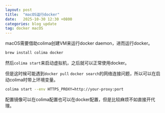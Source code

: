 ```yaml
---
layout: post
title:  "macOS运行docker"
date:   2025-10-30 12:30 +0800
categories: blog update
tag: docker macOS
---
```


macOS需要借助colima创建VM来运行docker daemon，进而运行docker。

```bash
brew install colima docker
```

然后`colima start`来启动虚拟机，之后就可以正常使用docker。

但是这时候可能遇到`docker pull` `docker search`的网络连接问题，所以可以在启动colima时带上环境变量。

```bash
colima start --env HTTPS_PROXY=http://your-proxy:port
```

配置镜像可以在colima配置也可以在docker配置，但是比较麻烦不如直接开代理。
